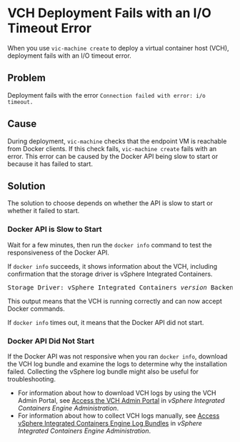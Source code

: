 # VCH Deployment Fails with an I/O Timeout Error #
When you use `vic-machine create` to deploy a virtual container host (VCH), deployment fails with an I/O timeout error.

## Problem ##

Deployment fails with the error `Connection failed with error: i/o timeout.`

## Cause ##

During deployment, `vic-machine` checks that the endpoint VM is reachable from Docker clients. If this check fails, `vic-machine create` fails with an error. This error can be caused by the Docker API being slow to start or because it has failed to start.

## Solution ##

The solution to choose depends on whether the API is slow to start or whether it failed to start.

### Docker API is Slow to Start ###

Wait for a few minutes, then run the `docker info` command to test the responsiveness of the Docker API. 

If `docker info` succeeds, it shows information about the VCH, including confirmation that the storage driver is vSphere Integrated Containers. 
<pre>Storage Driver: vSphere Integrated Containers <i>version</i> Backend Engine</pre> 
This output means that the VCH is running correctly and can now accept Docker commands.

If `docker info` times out, it means that the Docker API did not start.

### Docker API Did Not Start ###

If the Docker API was not responsive when you ran `docker info`, download the VCH log bundle and examine the logs to determine why the installation failed. Collecting the vSphere log bundle might also be useful for troubleshooting.

- For information about how to download VCH logs by using the VCH Admin Portal, see [Access the VCH Admin Portal](../vic_admin/access_vicadmin.html) in *vSphere Integrated Containers Engine Administration*.
- For information about how to collect VCH logs manually, see [Access vSphere Integrated Containers Engine Log Bundles](../vic_admin/log_bundles.html) in *vSphere Integrated Containers Engine Administration*.
